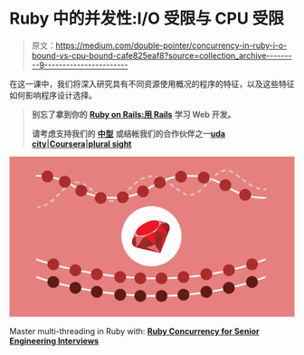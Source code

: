# Ruby 中的并发性:I/O 受限与 CPU 受限

> 原文：<https://medium.com/double-pointer/concurrency-in-ruby-i-o-bound-vs-cpu-bound-cafe825eaf8?source=collection_archive---------9----------------------->

在这一课中，我们将深入研究具有不同资源使用概况的程序的特征，以及这些特征如何影响程序设计选择。

> **别忘了拿到你的** [**Ruby on Rails:用 Rails**](https://amzn.to/3HX0Zfl) **学习 Web 开发。**
> 
> **请考虑支持我们的** [**中型**](https://bit.ly/3OvimpR) **或结帐我们的合作伙伴之一**[**uda city**](https://bit.ly/3JIpvl4)**|**[**Coursera**](https://imp.i384100.net/zaYBB0)**|**[**plural sight**](https://pluralsight.pxf.io/Ao7GGK)

[![](img/5ab1de5b8118ce1de82a6dfb65cab063.png)](https://bit.ly/3bex1kP)

Master multi-threading in Ruby with: [**Ruby Concurrency for Senior Engineering Interviews**](https://bit.ly/3bex1kP)